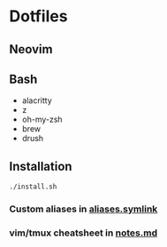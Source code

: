 # Dotfiles

## Neovim

## Bash
* alacritty
* z
* oh-my-zsh
* brew
* drush

## Installation
`./install.sh`

### Custom aliases in [aliases.symlink](https://github.com/jvanja/dotfiles/blob/master/bash/.aliases)

### vim/tmux cheatsheet in [notes.md](https://github.com/jvanja/dotfiles/blob/master/notes.md)

